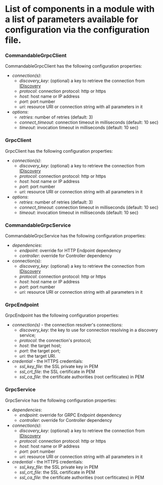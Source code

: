 # List of components in a module with a list of parameters available for configuration via the configuration file.

### <a name="commandable_grpc_client"></a> CommandableGrpcClient
CommandableGrpcClient has the following configuration properties:
- *connection(s)*:           
    - *discovery_key*: (optional) a key to retrieve the   connection from [IDiscovery](https://rawgit.com/pip-services-node/pip-services-components-node/master/doc/api/interfaces/connect.idiscovery.html)
    - *protocol*: connection protocol: http or https
    - *host*: host name or IP address
    - *port*: port number
    - *uri*: resource URI or connection string with all parameters in it
- *options*:
    - *retries*: number of retries (default: 3)
    - *connect_timeout*: connection timeout in milliseconds   (default: 10 sec)
    - *timeout*: invocation timeout in milliseconds (default: 10 sec)     


### <a name="grpc_client"></a> GrpcClient
GrpcClient has the following configuration properties:
- *connection(s)*:           
  - *discovery_key*: (optional) a key to retrieve the connection from [IDiscovery](https://rawgit.com/pip-services-node/pip-services-components-node/master/doc/api/interfaces/connect.idiscovery.html)
  - *protocol*: connection protocol: http or https
  - *host*: host name or IP address
  - *port*: port number
  - *uri*: resource URI or connection string with all parameters in it
- *options*:
  - *retries*: number of retries (default: 3)
  - *connect_timeout*: connection timeout in milliseconds (default: 10 sec)
  - *timeout*: invocation timeout in milliseconds (default: 10 sec)


### <a name="сommandable_grpc_service"></a> CommandableGrpcService
CommandableGrpcService has the following configuration properties:
- *dependencies*:
    - *endpoint*: override for HTTP Endpoint   dependency
    - *controller*:  override for Controller dependency
- connection(s):           
    - *discovery_key*: (optional) a key to retrieve the     connection from [IDiscovery](https://rawgit.com/pip-services-node/pip-services-components-node/master/doc/api/interfaces/connect.idiscovery.html)
    - *protocol*: connection protocol: http or https
    - *host*: host name or IP address
    - *port*: port number
    - *uri*: resource URI or connection string with all parameters in it


### <a name="grpc_endpoint"></a> GrpcEndpoint
GrpcEndpoint has the following configuration properties:
- *connection(s)* - the connection resolver's connections:
    - *discovery_key*: the key to use for connection resolving in a discovery service;
    - *protocol*: the connection's protocol;
    - *host*: the target host;
    - *port*: the target port;
    - *uri*: the target URI.
- *credential* - the HTTPS credentials:
    - *ssl_key_file*: the SSL private key in PEM
    - *ssl_crt_file*: the SSL certificate in PEM
    - *ssl_ca_file*: the certificate authorities (root cerfiticates) in PEM

### <a name="grpc_service"></a> GrpcService
GrpcService has the following configuration properties:
- *dependencies*:
    - *endpoint*: override for GRPC Endpoint   dependency
    - *controller*: override for Controller dependency
- *connection(s)*:           
    - *discovery_key*: (optional) a key to retrieve the     connection from [IDiscovery](https://rawgit.com/pip-services-node/pip-services-components-node/master/doc/api/interfaces/connect.idiscovery.html)
    - *protocol*: connection protocol: http or https
    - *host*: host name or IP address
    - *port*: port number
    - *uri*: resource URI or connection string with all parameters in it
- *credential* - the HTTPS credentials:
    - *ssl_key_file*: the SSL private key in PEM
    - *ssl_crt_file*: the SSL certificate in PEM
    - *ssl_ca_file*: the certificate authorities (root cerfiticates) in PEM
  